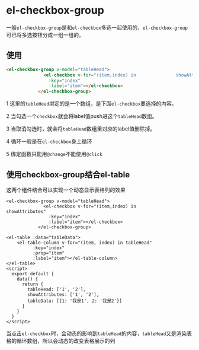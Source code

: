 # el-checkbox-group

一般`el-checkbox-group`是和`el-checkbox`多选一起使用的，`el-checkbox-group`可已将多选按钮分成一组一组的。



## 使用

```html
<el-checkbox-group v-model="tableHead">
              <el-checkbox v-for="(item,index) in 				showAttributes"
                :key="index"
                :label="item"></el-checkbox>
            </el-checkbox-group>
```

1 这里的`tableHead`绑定的是一个数组，是下面`el-checkbox`要选择的内容。

2 当勾选一个`checkbox`就会将label值push进这个`tableHead`数组。

3 当取消勾选时，就会将`tableHead`数组里对应的label值删除掉。

4 循环一般是在`el-checkbox`身上循环

5 绑定函数只能用`@change`不能使用`@click`



## 使用checkbox-group结合el-table

这两个组件结合可以实现一个动态显示表格列的效果

```vue
<el-checkbox-group v-model="tableHead">
              <el-checkbox v-for="(item,index) in 				showAttributes"
                :key="index"
                :label="item"></el-checkbox>
            </el-checkbox-group>

<el-table :data="tableData">
	<el-table-column v-for="(item, index) in tableHead"
          :key="index"
          :prop="item"
          :label="item"></el-table-column>
</el-table>
<script>
  export default {
    data() {
      return {
        tableHead: ['1', '2'],
        showAttributes: ['1', '2'],
        tableData: [{1: '我是1', 2: '我是2'}]
      }
    }
  }
</script>
```

当点击`el-checkbox`时，会动态的影响到`tableHead`的内容，`tableHead`又是渲染表格的循环数组，所以会动态的改变表格展示的列

